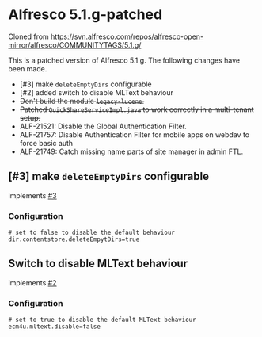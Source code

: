 # Alfresco 5.1.g-patched

Cloned from https://svn.alfresco.com/repos/alfresco-open-mirror/alfresco/COMMUNITYTAGS/5.1.g/

This is a patched version of Alfresco 5.1.g. The following changes have been made.

* [#3] make `deleteEmptyDirs` configurable
* [#2] added switch to disable MLText behaviour
* ~~Don't build the module `legacy-lucene`.~~
* ~~Patched `QuickShareServiceImpl.java` to work correctly in a multi-tenant setup.~~
* ALF-21521: Disable the Global Authentication Filter.
* ALF-21757: Disable Authentication Filter for mobile apps on webdav to force basic auth
* ALF-21749: Catch missing name parts of site manager in admin FTL.

## [#3] make `deleteEmptyDirs` configurable

implements [#3](https://github.com/ecm4u/alfresco-ce-repository/issues/3)

### Configuration

````properties
# set to false to disable the default behaviour
dir.contentstore.deleteEmpytDirs=true
````

## Switch to disable MLText behaviour

implements [#2](https://github.com/ecm4u/alfresco-ce-repository/issues/2)

### Configuration

````properties
# set to true to disable the default MLText behaviour
ecm4u.mltext.disable=false
````
